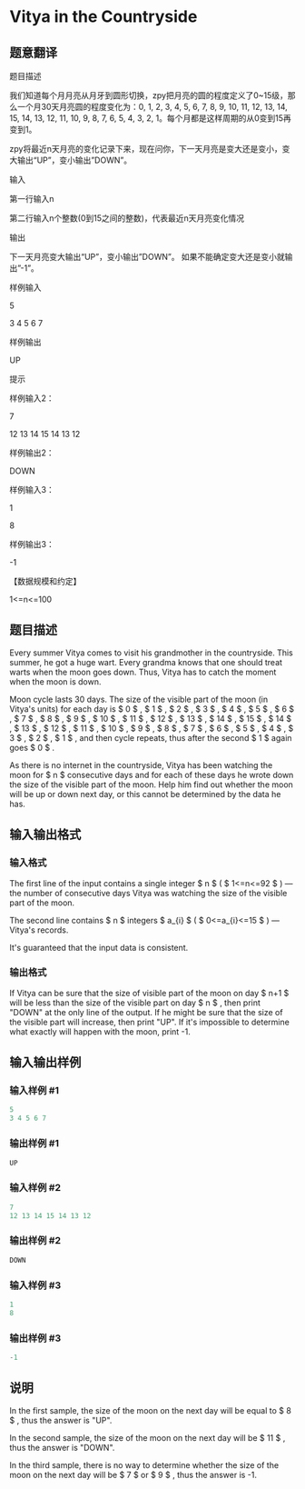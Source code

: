 # Vitya in the Countryside

## 题意翻译

题目描述

我们知道每个月月亮从月牙到圆形切换，zpy把月亮的圆的程度定义了0~15级，那么一个月30天月亮圆的程度变化为：0, 1, 2, 3, 4, 5, 6, 7, 8, 9, 10, 11, 12, 13, 14, 15, 14, 13, 12, 11, 10, 9, 8, 7, 6, 5, 4, 3, 2, 1。每个月都是这样周期的从0变到15再变到1。

zpy将最近n天月亮的变化记录下来，现在问你，下一天月亮是变大还是变小，变大输出“UP”，变小输出”DOWN”。

输入

第一行输入n

第二行输入n个整数(0到15之间的整数)，代表最近n天月亮变化情况

输出

下一天月亮变大输出“UP”，变小输出”DOWN”。 如果不能确定变大还是变小就输出”-1”。

样例输入

5

3 4 5 6 7

样例输出

UP

提示

样例输入2：

7

12 13 14 15 14 13 12

样例输出2：

DOWN

样例输入3：

1

8

样例输出3：

-1

【数据规模和约定】

1<=n<=100 

## 题目描述

Every summer Vitya comes to visit his grandmother in the countryside. This summer, he got a huge wart. Every grandma knows that one should treat warts when the moon goes down. Thus, Vitya has to catch the moment when the moon is down.

Moon cycle lasts 30 days. The size of the visible part of the moon (in Vitya's units) for each day is $ 0 $ , $ 1 $ , $ 2 $ , $ 3 $ , $ 4 $ , $ 5 $ , $ 6 $ , $ 7 $ , $ 8 $ , $ 9 $ , $ 10 $ , $ 11 $ , $ 12 $ , $ 13 $ , $ 14 $ , $ 15 $ , $ 14 $ , $ 13 $ , $ 12 $ , $ 11 $ , $ 10 $ , $ 9 $ , $ 8 $ , $ 7 $ , $ 6 $ , $ 5 $ , $ 4 $ , $ 3 $ , $ 2 $ , $ 1 $ , and then cycle repeats, thus after the second $ 1 $ again goes $ 0 $ .

As there is no internet in the countryside, Vitya has been watching the moon for $ n $ consecutive days and for each of these days he wrote down the size of the visible part of the moon. Help him find out whether the moon will be up or down next day, or this cannot be determined by the data he has.

## 输入输出格式

### 输入格式

The first line of the input contains a single integer $ n $ ( $ 1<=n<=92 $ ) — the number of consecutive days Vitya was watching the size of the visible part of the moon.

The second line contains $ n $ integers $ a_{i} $ ( $ 0<=a_{i}<=15 $ ) — Vitya's records.

It's guaranteed that the input data is consistent.

### 输出格式

If Vitya can be sure that the size of visible part of the moon on day $ n+1 $ will be less than the size of the visible part on day $ n $ , then print "DOWN" at the only line of the output. If he might be sure that the size of the visible part will increase, then print "UP". If it's impossible to determine what exactly will happen with the moon, print -1.

## 输入输出样例

### 输入样例 #1

```cpp
5
3 4 5 6 7

```
### 输出样例 #1

```cpp
UP

```
### 输入样例 #2

```cpp
7
12 13 14 15 14 13 12

```
### 输出样例 #2

```cpp
DOWN

```
### 输入样例 #3

```cpp
1
8

```
### 输出样例 #3

```cpp
-1

```
## 说明

In the first sample, the size of the moon on the next day will be equal to $ 8 $ , thus the answer is "UP".

In the second sample, the size of the moon on the next day will be $ 11 $ , thus the answer is "DOWN".

In the third sample, there is no way to determine whether the size of the moon on the next day will be $ 7 $ or $ 9 $ , thus the answer is -1.

